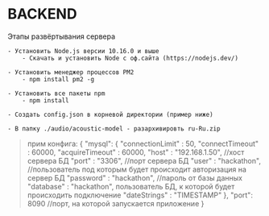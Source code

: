 # BACKEND


Этапы развёртывания сервера

    - Установить Node.js версии 10.16.0 и выше
        - Скачать и установить Node с оф.сайта (https://nodejs.dev/)

    - Установить менеджер процессов PM2
        - npm install pm2 -g
    
    - Установить все пакеты npm
        - npm install
        
    - Создать config.json в корневой директории (пример ниже)
    
    - В папку ./audio/acoustic-model - разархивировть ru-Ru.zip
        
    
    
>прим конфига:
{
  "mysql": {
    "connectionLimit" : 50,
>    "connectTimeout"  : 60000,
>    "acquireTimeout"  : 60000,
>    "host"     : "192.168.1.50", //хост сервера БД
>    "port"     : "3306", //порт сервера БД
>    "user"        : "hackathon", //пользователь под которым будет происходит авторизация на сервер БД
>    "password"    : "hackathon", //пароль от базы данных
>    "database"    : "hackathon", пользователь БД, к которой будет происходить подключение
>    "dateStrings" : "TIMESTAMP"
>  },
>  "port": 8090 //порт, на которой запускается приложение
>}
